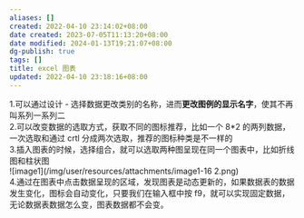 ```yaml
---
aliases: []
created: 2022-04-10 23:14:02+08:00
date created: 2023-07-05T11:13:20+08:00
date modified: 2024-01-13T19:21:07+08:00
dg-publish: true
tags: []
title: excel 图表
updated: 2022-04-10 23:18:16+08:00
---
```


1.可以通过设计 - 选择数据更改类别的名称，进而**更改图例的显示名字**，使其不再叫系列一系列二  
2.可以改变数据的选取方式，获取不同的图标推荐，比如一个 8\*2 的两列数据，一次选取和通过 crtl 分成两次选取，推荐的图标种类是不一样的  
3.插入图表的时候，选择组合，就可以选取两种图呈现在同一个图表中，比如折线图和柱状图  
![image1](/img/user/resources/attachments/image1-16 2.png)  
4.通过在图表中点击数据呈现的区域，发现图表是动态更新的，如果数据表的数据发生变化，图标会自动变化，只要我们在输入框中按 f9，就可以实现固定数据，无论数据表数据怎么变，图表数据都不会变。